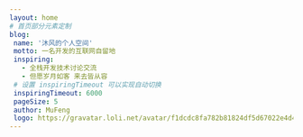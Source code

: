 ```yaml
---
layout: home
# 首页部分元素定制
blog:
 name: '沐风的个人空间'
 motto: 一名开发的互联网自留地
 inspiring:
   - 全栈开发技术讨论交流
   - 但愿岁月如客 来去皆从容
 # 设置 inspiringTimeout 可以实现自动切换
 inspiringTimeout: 6000
 pageSize: 5
 author: MuFeng
 logo: https://gravatar.loli.net/avatar/f1dcdc8fa782b81824df5d67022e4d4a?s=100
---
```


